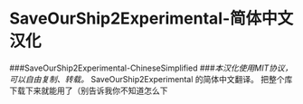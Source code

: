 # SaveOurShip2Experimental-简体中文汉化
###SaveOurShip2Experimental-ChineseSimplified
###*本汉化使用MIT协议，可以自由复制、转载。*
SaveOurShip2Experimental 的简体中文翻译。
把整个库下载下来就能用了（别告诉我你不知道怎么下

